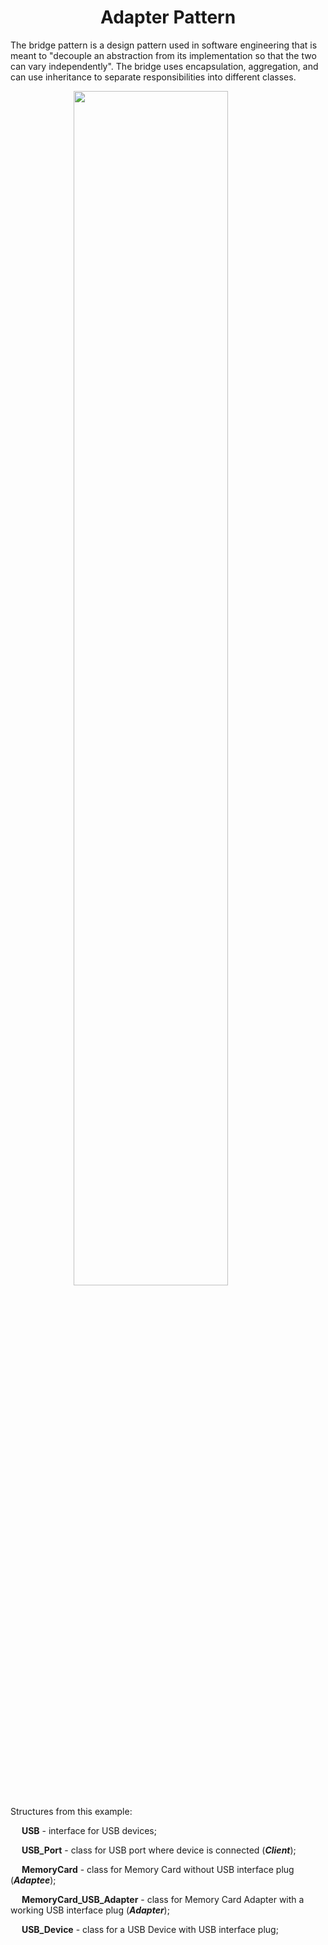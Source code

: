 <h1 style="text-align: center">Adapter Pattern</h1>
<p>The bridge pattern is a design pattern used in software engineering that is meant to "decouple an abstraction from its implementation so that the two can vary independently". The bridge uses encapsulation, aggregation, and can use inheritance to separate responsibilities into different classes.</p>

<img src="https://upload.wikimedia.org/wikipedia/commons/f/fd/W3sDesign_Bridge_Design_Pattern_UML.jpg" style="width:70%; margin-left: 20%"></img>

<p>Structures from this example:
<p>&emsp; <b>USB</b> - interface for USB devices;</p>
<p>&emsp; <b>USB_Port</b> - class for USB port where device is connected (<b><i>Client</i></b>);</p>
<p>&emsp; <b>MemoryCard</b> - class for Memory Card without USB interface plug (<b><i>Adaptee</i></b>);</p>
<p>&emsp; <b>MemoryCard_USB_Adapter</b> - class for Memory Card Adapter with a working USB interface plug (<b><i>Adapter</i></b>);</p>
<p>&emsp; <b>USB_Device</b> - class for a USB Device with USB interface plug;</p>